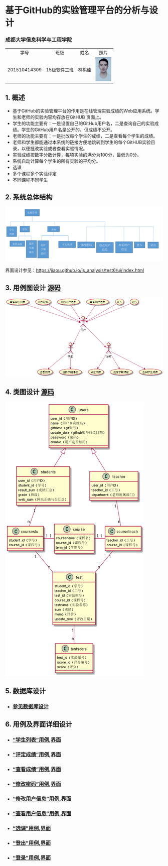 # 基于GitHub的实验管理平台的分析与设计

### 成都大学信息科学与工程学院

<table >
<tr>
<td align="center">学号</td>
<td align="center">班级</td>
<td align="center">姓名</td>
<td align="center">照片</td>
</tr>
<tr>
<td>201510414309</td>
<td>15级软件三班</td>
<td>林榆佳</td>
<td><img src="1.png" width="50" /></td>
</tr>
</table>

## 1. 概述
- 基于GitHub的实验管理平台的作用是在线管理实验成绩的Web应用系统。学生和老师的实验内容均存放在GitHUB
页面上。
- 学生的功能主要有：一是设置自己的GitHub用户名，二是查询自己的实验成绩。学生的GitHub用户名是公开的，但成绩不公开。
- 老师的功能主要有：一是批改每个学生的成绩，二是查看每个学生的成绩。
- 老师和学生都能通过本系统的链接方便地跳转到学生的每个GitHUB实验目录，以便批改实验或者查看实验情况。
- 实验成绩按数字分数计算，每项实验的满分为100分，最低为0分。
- 系统自动计算每个学生的所有实验的平均分。
- 选课
- 多个课程多个实验评定
- 不同课程不同学生

## 2. 系统总体结构
![](系统总体结构.png)

界面设计参见：https://jiaou.github.io/is_analysis/test6/ui/index.html

## 3. 用例图设计 [源码](Usecase.puml)
![](Usecase.png)

## 4. 类图设计 [源码](类图.puml)
![](类图.png)

## 5. 数据库设计
- ### [参见数据库设计](数据库设计.md)

## 6. 用例及界面详细设计
- ### [“学生列表”用例](./用例/学生列表.md),[界面](https://jiaou.github.io/is_analysis/test6/ui/index.html)
- ### [“评定成绩”用例](./用例/评定成绩.md),[界面](https://jiaou.github.io/is_analysis/test6/ui/评定成绩.html)
- ### [“查看成绩”用例](./用例/查看成绩.md),[界面](https://jiaou.github.io/is_analysis/test6/ui/查看成绩.html)
- ### [“修改密码”用例](./用例/修改密码.md),[界面](https://jiaou.github.io/is_analysis/test6/ui/顶部菜单.html)
- ### [“修改用户信息”用例](./用例/修改用户信息.md),[界面](https://jiaou.github.io/is_analysis/test6/ui/顶部菜单.html)
- ### [“查看用户信息”用例](./用例/查看用户信息.md),[界面](https://jiaou.github.io/is_analysis/test6/ui/顶部菜单.html)
- ### [“选课”用例](./用例/选课.md),[界面](https://jiaou.github.io/is_analysis/test6/ui/选择课程.html)
- ### [“登出”用例](./用例/登出.md),[界面](https://jiaou.github.io/is_analysis/test6/ui/顶部菜单.html)
- ### [“登录”用例](./用例/登录.md),[界面](https://jiaou.github.io/is_analysis/test6/ui/登录.html)
